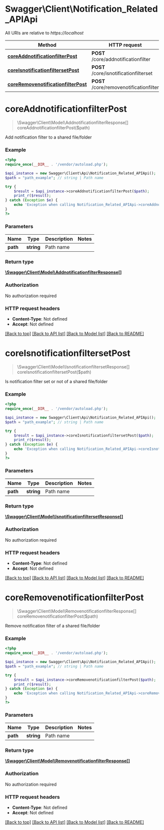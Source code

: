 # Swagger\Client\Notification_Related_APIApi

All URIs are relative to *https://localhost*

Method | HTTP request | Description
------------- | ------------- | -------------
[**coreAddnotificationfilterPost**](Notification_Related_APIApi.md#coreAddnotificationfilterPost) | **POST** /core/addnotificationfilter | 
[**coreIsnotificationfiltersetPost**](Notification_Related_APIApi.md#coreIsnotificationfiltersetPost) | **POST** /core/isnotificationfilterset | 
[**coreRemovenotificationfilterPost**](Notification_Related_APIApi.md#coreRemovenotificationfilterPost) | **POST** /core/removenotificationfilter | 


# **coreAddnotificationfilterPost**
> \Swagger\Client\Model\AddnotificationfilterResponse[] coreAddnotificationfilterPost($path)



Add notification filter to a shared file/folder

### Example
```php
<?php
require_once(__DIR__ . '/vendor/autoload.php');

$api_instance = new Swagger\Client\Api\Notification_Related_APIApi();
$path = "path_example"; // string | Path name

try {
    $result = $api_instance->coreAddnotificationfilterPost($path);
    print_r($result);
} catch (Exception $e) {
    echo 'Exception when calling Notification_Related_APIApi->coreAddnotificationfilterPost: ', $e->getMessage(), PHP_EOL;
}
?>
```

### Parameters

Name | Type | Description  | Notes
------------- | ------------- | ------------- | -------------
 **path** | **string**| Path name |

### Return type

[**\Swagger\Client\Model\AddnotificationfilterResponse[]**](../Model/AddnotificationfilterResponse.md)

### Authorization

No authorization required

### HTTP request headers

 - **Content-Type**: Not defined
 - **Accept**: Not defined

[[Back to top]](#) [[Back to API list]](../../README.md#documentation-for-api-endpoints) [[Back to Model list]](../../README.md#documentation-for-models) [[Back to README]](../../README.md)

# **coreIsnotificationfiltersetPost**
> \Swagger\Client\Model\IsnotificationfiltersetResponse[] coreIsnotificationfiltersetPost($path)



Is notification filter set or not of a shared file/folder

### Example
```php
<?php
require_once(__DIR__ . '/vendor/autoload.php');

$api_instance = new Swagger\Client\Api\Notification_Related_APIApi();
$path = "path_example"; // string | Path name

try {
    $result = $api_instance->coreIsnotificationfiltersetPost($path);
    print_r($result);
} catch (Exception $e) {
    echo 'Exception when calling Notification_Related_APIApi->coreIsnotificationfiltersetPost: ', $e->getMessage(), PHP_EOL;
}
?>
```

### Parameters

Name | Type | Description  | Notes
------------- | ------------- | ------------- | -------------
 **path** | **string**| Path name |

### Return type

[**\Swagger\Client\Model\IsnotificationfiltersetResponse[]**](../Model/IsnotificationfiltersetResponse.md)

### Authorization

No authorization required

### HTTP request headers

 - **Content-Type**: Not defined
 - **Accept**: Not defined

[[Back to top]](#) [[Back to API list]](../../README.md#documentation-for-api-endpoints) [[Back to Model list]](../../README.md#documentation-for-models) [[Back to README]](../../README.md)

# **coreRemovenotificationfilterPost**
> \Swagger\Client\Model\RemovenotificationfilterResponse[] coreRemovenotificationfilterPost($path)



Remove notification filter of a shared file/folder

### Example
```php
<?php
require_once(__DIR__ . '/vendor/autoload.php');

$api_instance = new Swagger\Client\Api\Notification_Related_APIApi();
$path = "path_example"; // string | Path name

try {
    $result = $api_instance->coreRemovenotificationfilterPost($path);
    print_r($result);
} catch (Exception $e) {
    echo 'Exception when calling Notification_Related_APIApi->coreRemovenotificationfilterPost: ', $e->getMessage(), PHP_EOL;
}
?>
```

### Parameters

Name | Type | Description  | Notes
------------- | ------------- | ------------- | -------------
 **path** | **string**| Path name |

### Return type

[**\Swagger\Client\Model\RemovenotificationfilterResponse[]**](../Model/RemovenotificationfilterResponse.md)

### Authorization

No authorization required

### HTTP request headers

 - **Content-Type**: Not defined
 - **Accept**: Not defined

[[Back to top]](#) [[Back to API list]](../../README.md#documentation-for-api-endpoints) [[Back to Model list]](../../README.md#documentation-for-models) [[Back to README]](../../README.md)

